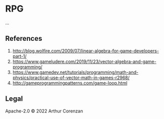# RPG

...

## References

1. http://blog.wolfire.com/2009/07/linear-algebra-for-game-developers-part-1/
2. https://www.gameludere.com/2019/11/23/vector-algebra-and-game-programming/
3. https://www.gamedev.net/tutorials/programming/math-and-physics/practical-use-of-vector-math-in-games-r2968/
4. http://gameprogrammingpatterns.com/game-loop.html

## Legal

Apache-2.0 ©️ 2022 Arthur Corenzan
